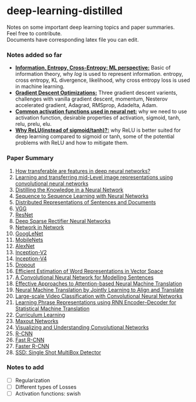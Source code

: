 # deep-learning-distilled
Notes on some important deep learning topics and paper summaries.</br>
Feel free to contribute.</br>
Documents have corresponding latex file you can edit.

### Notes added so far
* **[Information, Entropy, Cross-Entropy: ML perspective:](https://github.com/xashru/deep-learning-distilled/blob/master/pdf/notes/Information%2C%20Entropy%2C%20Cross-Entropy%20ML%20perspective.pdf)** Basic of information theory, why *log* is used to represent information. entropy, cross entropy, KL divergence, likelihood, why cross entropy loss is used in machine learning. 
* **[Gradient Descent Optimizations:](https://github.com/xashru/deep-learning-distilled/blob/master/pdf/notes/Gradient%20Descent%20Optimizations.pdf)** Three gradient descent varients, challenges with vanilla gradient descent, momentum, Nesterov accelerated gradient, Adagrad, RMSprop, Adadelta, Adam.
* **[Common activation functions used in neural net:](https://github.com/xashru/deep-learning-distilled/blob/master/pdf/notes/Common%20activation%20functions%20used%20in%20neural%20net.pdf)** why we need to use activation function, desirable properties of activation, sigmoid, tanh, relu, prelu, elu.
* **[Why ReLU(instead of sigmoid/tanh)?:](https://github.com/xashru/deep-learning-distilled/blob/master/pdf/notes/Why%20ReLU.pdf)** why ReLU is better suited for deep learning compared to sigmoid or tanh, some of the potential problems with ReLU and how to mitigate them.

### Paper Summary
1. [How transferable are features in deep neural networks?](https://arxiv.org/abs/1411.1792)
2. [Learning and transferring mid-Level image representations using convolutional neural networks](http://www.cv-foundation.org/openaccess/content_cvpr_2014/papers/Oquab_Learning_and_Transferring_2014_CVPR_paper.pdf)
3. [Distilling the Knowledge in a Neural Network](https://arxiv.org/abs/1503.02531)
4. [Sequence to Sequence Learning with Neural Networks](https://github.com/xashru/deep-learning-distilled/blob/master/pdf/paper_summary/Sequence%20to%20Sequence%20Learning%20with%20Neural%20Networks.pdf)
5. [Distributed Representations of Sentences and Documents](https://github.com/xashru/deep-learning-distilled/blob/master/pdf/paper_summary/Distributed%20Representations%20of%20Sentences%20and%20Documents.pdf)
6. [VGG](https://github.com/xashru/deep-learning-distilled/blob/master/pdf/paper_summary/Very%20Deep%20Convolutional%20Networks%20for%20Large-Scale%20Image%20Recognition(VGG).pdf)
7. [ResNet](https://github.com/xashru/deep-learning-distilled/blob/master/pdf/paper_summary/Deep%20Residual%20Learning%20for%20Image%20Recognition.pdf)
8. [Deep Sparse Rectifier Neural Networks](https://github.com/xashru/deep-learning-distilled/blob/master/pdf/paper_summary/Deep%20Sparse%20Rectifier%20Neural%20Networks.pdf)
9. [Network in Network](https://github.com/xashru/deep-learning-distilled/blob/master/pdf/paper_summary/Network%20in%20Network.pdf)
10. [GoogLeNet](https://github.com/xashru/deep-learning-distilled/blob/master/pdf/paper_summary/Going%20deeper%20with%20convolutions.pdf)
11. [MobileNets](https://github.com/xashru/deep-learning-distilled/blob/master/pdf/paper_summary/MobileNets-Efficient%20Convolutional%20Neural%20Networks%20for%20Mobile%20Vision%20Applications.pdf)
12. [AlexNet](https://github.com/xashru/deep-learning-distilled/blob/master/pdf/paper_summary/ImageNet%20Classification%20with%20Deep%20Convolutional%20Neural%20Networks.pdf)
13. [Inception-V2](https://github.com/xashru/deep-learning-distilled/blob/master/pdf/paper_summary/Rethinking%20the%20Inception%20Architecture%20for%20Computer%20Vision.pdf)
14. [Inception-V4](https://github.com/xashru/deep-learning-distilled/blob/master/pdf/paper_summary/Inception-v4%2C%20Inception-ResNet%20and%20the%20Impact%20of%20Residual%20Connections%20on%20Learning.pdf)
15. [Dropout](https://github.com/xashru/deep-learning-distilled/blob/master/pdf/paper_summary/Dropout-%20A%20Simple%20Way%20to%20Prevent%20Neural%20Networks%20from%20Overfitting.pdf)
16. [Efficient Estimation of Word Representations in Vector Space](https://github.com/xashru/deep-learning-distilled/blob/master/pdf/paper_summary/Efficient%20Estimation%20of%20Word%20Representations%20in%20Vector%20Space.pdf)
17. [A Convolutional Neural Network for Modelling Sentences](https://github.com/xashru/deep-learning-distilled/blob/master/pdf/paper_summary/A%20Convolutional%20Neural%20Network%20for%20Modelling%20Sentences.pdf)
18. [Effective Approaches to Attention-based Neural Machine Translation](https://github.com/xashru/deep-learning-distilled/blob/master/pdf/paper_summary/Effective%20Approaches%20to%20Attention-based%20Neural%20Machine%20Translation.pdf)
19. [Neural Machine Translation by Jointly Learning to Align and Translate](https://github.com/xashru/deep-learning-distilled/blob/master/pdf/paper_summary/Neural%20Machine%20Translation%20by%20Jointly%20Learning%20to%20Align%20and%20Translate.pdf)
20. [Large-scale Video Classification with Convolutional Neural Networks](https://github.com/xashru/deep-learning-distilled/blob/master/pdf/paper_summary/Large-scale%20Video%20Classification%20with%20Convolutional%20Neural%20Networks.pdf)
21. [Learning Phrase Representations using RNN Encoder–Decoder for Statistical Machine Translation](https://github.com/xashru/deep-learning-distilled/blob/master/pdf/paper_summary/Learning%20Phrase%20Representations%20using%20RNN%20Encoder%E2%80%93Decoder%20for%20Statistical%20Machine%20Translation.pdf)
22. [Curriculum Learning](https://github.com/xashru/deep-learning-distilled/blob/master/pdf/paper_summary/Curriculum%20Learning.pdf)
23. [Maxout Networks](https://github.com/xashru/deep-learning-distilled/blob/master/pdf/paper_summary/Maxout%20Networks.pdf)
24. [Visualizing and Understanding Convolutional Networks](https://github.com/xashru/deep-learning-distilled/blob/master/pdf/paper_summary/Visualizing%20and%20Understanding%20Convolutional%20Networks.pdf)
25. [R-CNN](https://github.com/xashru/deep-learning-distilled/blob/master/pdf/paper_summary/Rich%20feature%20hierarchies%20for%20accurate%20object%20detection%20and%20semantic%20segmentation.pdf)
26. [Fast R-CNN](https://github.com/xashru/deep-learning-distilled/blob/master/pdf/paper_summary/Fast%20R-CNN.pdf)
27. [Faster R-CNN](https://github.com/xashru/deep-learning-distilled/blob/master/pdf/paper_summary/Faster%20R-CNN.pdf)
28. [SSD: Single Shot MultiBox Detector](https://github.com/xashru/deep-learning-distilled/blob/master/pdf/paper_summary/SSD-Single%20Shot%20MultiBox%20Detector.pdf)

### Notes to add
- [ ] Regularization
- [ ] Different types of Losses
- [ ] Activation functions: swish
